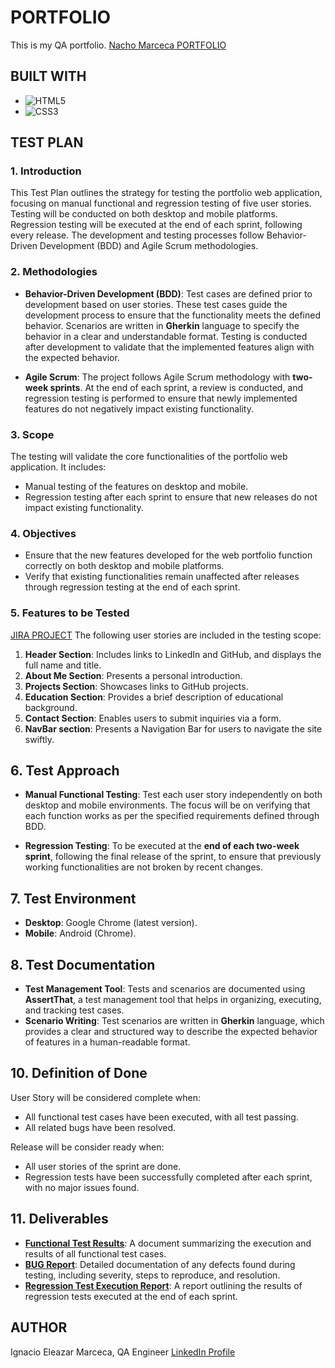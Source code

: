 # PORTFOLIO
This is my QA portfolio.
[Nacho Marceca PORTFOLIO](https://github.com/NachoMarcecaQA/portfolioqa/)

## BUILT WITH
* ![HTML5](https://img.shields.io/badge/html5-%23E34F26.svg?style=for-the-badge&logo=html5&logoColor=white)
* ![CSS3](https://img.shields.io/badge/css3-%231572B6.svg?style=for-the-badge&logo=css3&logoColor=white)

## TEST PLAN

### 1. Introduction
This Test Plan outlines the strategy for testing the portfolio web application, focusing on manual functional and regression testing of five user stories. Testing will be conducted on both desktop and mobile platforms. Regression testing will be executed at the end of each sprint, following every release. The development and testing processes follow Behavior-Driven Development (BDD) and Agile Scrum methodologies.

### 2. Methodologies
- **Behavior-Driven Development (BDD)**: Test cases are defined prior to development based on user stories. These test cases guide the development process to ensure that the functionality meets the defined behavior. Scenarios are written in **Gherkin** language to specify the behavior in a clear and understandable format. Testing is conducted after development to validate that the implemented features align with the expected behavior.

- **Agile Scrum**: The project follows Agile Scrum methodology with **two-week sprints**. At the end of each sprint, a review is conducted, and regression testing is performed to ensure that newly implemented features do not negatively impact existing functionality.

### 3. Scope
The testing will validate the core functionalities of the portfolio web application. It includes:
- Manual testing of the features on desktop and mobile.
- Regression testing after each sprint to ensure that new releases do not impact existing functionality.

### 4. Objectives
- Ensure that the new features developed for the web portfolio function correctly on both desktop and mobile platforms.
- Verify that existing functionalities remain unaffected after releases through regression testing at the end of each sprint.

### 5. Features to be Tested
[JIRA PROJECT](https://nachomarceca.atlassian.net/jira/software/projects/PQA/boards/2)
The following user stories are included in the testing scope:
1. **Header Section**: Includes links to LinkedIn and GitHub, and displays the full name and title.
2. **About Me Section**: Presents a personal introduction.
3. **Projects Section**: Showcases links to GitHub projects.
4. **Education Section**: Provides a brief description of educational background.
5. **Contact Section**: Enables users to submit inquiries via a form.
6. **NavBar section**: Presents a Navigation Bar for users to navigate the site swiftly.

## 6. Test Approach
- **Manual Functional Testing**: Test each user story independently on both desktop and mobile environments. The focus will be on verifying that each function works as per the specified requirements defined through BDD.

- **Regression Testing**: To be executed at the **end of each two-week sprint**, following the final release of the sprint, to ensure that previously working functionalities are not broken by recent changes.

## 7. Test Environment
- **Desktop**: Google Chrome (latest version).
- **Mobile**: Android (Chrome).

## 8. Test Documentation
- **Test Management Tool**: Tests and scenarios are documented using **AssertThat**, a test management tool that helps in organizing, executing, and tracking test cases.
- **Scenario Writing**: Test scenarios are written in **Gherkin** language, which provides a clear and structured way to describe the expected behavior of features in a human-readable format.


## 10. Definition of Done
User Story will be considered complete when:
- All functional test cases have been executed, with all test passing.
- All related bugs have been resolved.

Release will be consider ready when:
- All user stories of the sprint are done.
- Regression tests have been successfully completed after each sprint, with no major issues found.

## 11. Deliverables
- **[Functional Test Results](https://github.com/NachoMarcecaQA/portfolioqa/blob/main/testReports/test_result_report.pdf)**: A document summarizing the execution and results of all functional test cases.
- **[BUG Report](https://github.com/NachoMarcecaQA/portfolioqa/blob/main/testReports/error_report.pdf)**: Detailed documentation of any defects found during testing, including severity, steps to reproduce, and resolution.
- **[Regression Test Execution Report](https://github.com/NachoMarcecaQA/portfolioqa/blob/main/testReports/regression_test_report.pdf)**: A report outlining the results of regression tests executed at the end of each sprint.

## AUTHOR
Ignacio Eleazar Marceca, QA Engineer
[LinkedIn Profile](https://www.linkedin.com/in/nachoem/)
